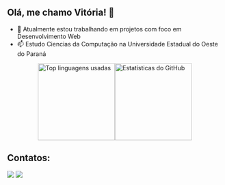 ## Olá, me chamo Vitória! 👋

- 🔭 Atualmente estou trabalhando em projetos com foco em Desenvolvimento Web
- 📫 Estudo Ciencias da Computação na Universidade Estadual do Oeste do Paraná 

<div style="display: flex; flex-wrap: wrap; justify-content: center;">
  <a href="https://github.com/vitoriameloo0">
    <img loading="lazy" height="180px" src="https://github-readme-stats.vercel.app/api/top-langs/?username=vitoriameloo0&layout=compact&langs_count=7&theme=dracula" alt="Top linguagens usadas"/>
  </a>
  <a href="https://github.com/vitoriameloo0">
    <img loading="lazy" height="180px" src="https://github-readme-stats.vercel.app/api?username=vitoriameloo0&show_icons=true&theme=dracula&include_all_commits=true&count_private=true" alt="Estatísticas do GitHub"/>
  </a>
</div>


## Contatos:
<div>
<a href = "mailto:vitoriamelo1032@gmail.com"><img loading="lazy" src="https://img.shields.io/badge/Gmail-D14836?style=for-the-badge&logo=gmail&logoColor=white" target="_blank"></a>
<a href="https://www.linkedin.com/in/vitoriacmelo/" target="_blank"><img loading="lazy" src="https://img.shields.io/badge/-LinkedIn-%230077B5?style=for-the-badge&logo=linkedin&logoColor=white" target="_blank"></a>   
</div>

